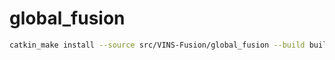 # global_fusion

```bash
catkin_make install --source src/VINS-Fusion/global_fusion --build build/global_fusion
```
